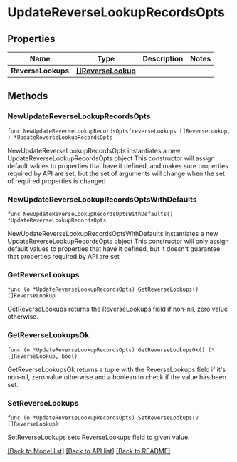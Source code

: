 # UpdateReverseLookupRecordsOpts

## Properties

Name | Type | Description | Notes
------------ | ------------- | ------------- | -------------
**ReverseLookups** | [**[]ReverseLookup**](ReverseLookup.md) |  | 

## Methods

### NewUpdateReverseLookupRecordsOpts

`func NewUpdateReverseLookupRecordsOpts(reverseLookups []ReverseLookup, ) *UpdateReverseLookupRecordsOpts`

NewUpdateReverseLookupRecordsOpts instantiates a new UpdateReverseLookupRecordsOpts object
This constructor will assign default values to properties that have it defined,
and makes sure properties required by API are set, but the set of arguments
will change when the set of required properties is changed

### NewUpdateReverseLookupRecordsOptsWithDefaults

`func NewUpdateReverseLookupRecordsOptsWithDefaults() *UpdateReverseLookupRecordsOpts`

NewUpdateReverseLookupRecordsOptsWithDefaults instantiates a new UpdateReverseLookupRecordsOpts object
This constructor will only assign default values to properties that have it defined,
but it doesn't guarantee that properties required by API are set

### GetReverseLookups

`func (o *UpdateReverseLookupRecordsOpts) GetReverseLookups() []ReverseLookup`

GetReverseLookups returns the ReverseLookups field if non-nil, zero value otherwise.

### GetReverseLookupsOk

`func (o *UpdateReverseLookupRecordsOpts) GetReverseLookupsOk() (*[]ReverseLookup, bool)`

GetReverseLookupsOk returns a tuple with the ReverseLookups field if it's non-nil, zero value otherwise
and a boolean to check if the value has been set.

### SetReverseLookups

`func (o *UpdateReverseLookupRecordsOpts) SetReverseLookups(v []ReverseLookup)`

SetReverseLookups sets ReverseLookups field to given value.



[[Back to Model list]](../README.md#documentation-for-models) [[Back to API list]](../README.md#documentation-for-api-endpoints) [[Back to README]](../README.md)


